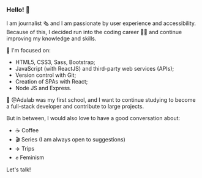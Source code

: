 ### Hello! 👋

I am journalist 🗞 and I am passionate by user experience and accessibility. Because of this, I decided run into the coding career 👩‍💻 and continue improving my knowledge and skills.

:rocket: I'm focused on:
- HTML5, CSS3, Sass, Bootstrap;
- JavaScript (with ReactJS) and third-party web services (APIs);
- Version control with Git;
- Creation of SPAs with React;
- Node JS and Express.

:round_pushpin: @Adalab was my first school, and I want to continue studying to become a full-stack developer and contribute to large projects.

But in between, I would also love to have a good conversation about:
- :coffee: Coffee
- 🎬 Series (I am always open to suggestions)
- :airplane: Trips
- :fist: Feminism

Let's talk!

